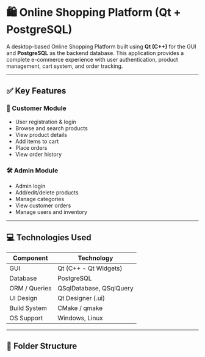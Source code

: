 # 🛍️ Online Shopping Platform (Qt + PostgreSQL)

A desktop-based Online Shopping Platform built using **Qt (C++)** for the GUI and **PostgreSQL** as the backend database. This application provides a complete e-commerce experience with user authentication, product management, cart system, and order tracking.

---

## ✅ Key Features

### 👤 Customer Module
- User registration & login
- Browse and search products
- View product details
- Add items to cart
- Place orders
- View order history

### 🛠️ Admin Module
- Admin login
- Add/edit/delete products
- Manage categories
- View customer orders
- Manage users and inventory

---

## 💻 Technologies Used

| Component     | Technology            |
|---------------|------------------------|
| GUI           | Qt (C++ - Qt Widgets) |
| Database      | PostgreSQL            |
| ORM / Queries | QSqlDatabase, QSqlQuery |
| UI Design     | Qt Designer (.ui)     |
| Build System  | CMake / qmake         |
| OS Support    | Windows, Linux        |

---

## 📁 Folder Structure


